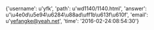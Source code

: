 {'username': u'yfk', 'path': u'wd1140/1140.html', 'answer': u'\u4e0d\u5e94\u6284\u88ad\uff1b\u613f\u610f', 'email': u'yefangke@yeah.net', 'time': '2016-02-24:08:54:30'}